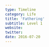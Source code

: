```yaml
---
type: Timeline
category: Life
title: 'Fathering'
subtitle: Level 1
website:
twitter:
date: 2016-07-20
---
```


